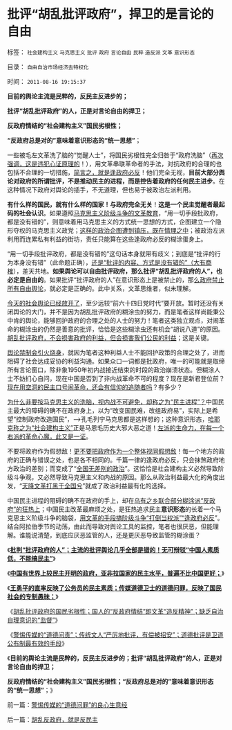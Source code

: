 # 批评“胡乱批评政府”，捍卫的是言论的自由

标签： `社会建构主义` `马克思主义` `批评` `政府` `言论自由` `民粹` `造反派` `文革` `意识形态` 

目录： `自由自治市场经济去特权化`

时间： `2011-08-16 19:15:37`

**目前的舆论主流是民粹的，反民主反进步的；**

**批评“胡乱批评政府”的人，正是对言论自由的捍卫；**

**反政府情结的“社会建构主义”国民劣根性；**

**“反政府总是对的”意味着意识形态的“统一思想”**；

一些被毛左文革洗了脑的“觉醒人士”，将国民劣根性完全归咎于“政府洗脑”（[再次强调，这是违犯心证原理的](../../../2011/8/15/胡乱批评政府的国民劣根性.md)！），用文革串联革命者的手法，对抗政府的合理的也包括不合理的一切措施，[简言之，就是逢政府必反](../../../2010/12/12/不要一味指责政府.md)！他们完全无视，**目前大部分舆论对政府的所谓批评，不是推动民主的进程，而是控告着政府的任何民主进步**。在这种情况下政府对舆论的插手，不无道理，但也易于被政治左派利用。

**有什么样的国民，就有什么样的国家！与政府完全无关**！**这是一个民主觉醒者最起码的社会认识**。如果遵照[马克思主义阶级斗争的文革教育](../../../2010/7/22/想学会批评，就不要发泄.md)，“用一切手段批政府，都是没有错的”，则意味着用马克思主义的方式统一思想的方式，企图建立一个隐形夺权的马克思主义政党；[这样的政治企图遭到镇压，既在情理之中](../../../2010/12/9/英国拘捕阿桑奇是危害美国新闻自由吗？.md)；被政治左派利用而连累私有利益的街坊，责任只能算在这些逢政府必反的糊涂蛋身上。

“用一切手段批评政府，都是没有错的”这句话本身就带有歧义；到底是“批评的行为本身没有错”（此命题正确），[还是“批评的内容、方式是没有错的”（大有商榷](http://darthvad.blog.163.com/blog/static/53399470201061493946107/)），差天共地。**如果舆论可以自由批评政府，那么批评“胡乱批评政府的人”，也必定是自由的**。如果批评“批评政府的人”在意识形态上是被禁止的，那[么政府禁止所有自由舆论](../../../2011/7/19/不敢扣帽子的人，不会是民主人.md)，就必定是正确的。此中关系，文革思维者，似未理解。

[今天的社会舆论已经放开了](http://darthvad123.wordpress.com/2011/04/11/%E8%A8%80%E8%AE%BA%E8%87%AA%E7%94%B1%EF%BC%8C%E4%BA%BA%E8%BA%AB%E5%AE%89%E5%85%A8/)，至少远较“前六十四日党时代”要开放。暂时还没有关闭舆论的大门，并不是因为胡乱批评政府的糊涂虫的努力，而是笔者这样尚能秉公中肯的舆论，能够回护政府的合理之处的人士的努力！笔者这类独立观点，对闹革命的糊涂虫的仍然是善意的批评，恰恰是这些糊涂虫还有机会“胡说八道”的原因。[胡乱批评政府，不会损害政府的利益，但会损害我们公民的利益](../../../2009/5/5/控制舆论，等于引火烧身.md)；这是关键。

[舆论禁制会引火烧身](../../../2009/5/5/控制舆论，等于引火烧身.md)，就因为笔者这种利益人士不能回护政策的合理之处了，进而阻碍了社会达成妥协的利益沟通。如果众口一词都是批政府，唯一的可能就是取缔所有言论窗口，除非象1950年初内战接近结束的时段的政治崩溃状态。但糊涂人士不妨扪心自问，现在中国是否到了非内战革命不可的程度？现在是新君登位前？[现在用空洞的民主口号闹革命，还会有信仰的追随者吗](../../../2011/7/13/“暴政和暴力革命”是一丘之貉.md)？有多少？

[为什么非要按马克思主义的洗脑，视内战不可避免，却称之为“民主进程”？](http://hi.baidu.com/darthchn/blog/item/bd2452f945865518d8f9fd27.html)中国民主最大的障碍的确不在政府身上，以为“改变国民难，改组政府易”，实际上是希望“控制政府改造国民”，——>孔毛列宁马克思都是这样想的；这种意识形态，[哈耶克称之为“社会建构主义”](../../../2011/2/22/中国传统文化愚昧的社会建构主义.md)正是马恩毛历史大邪大恶之道！[左派的生命力，在每一个右派的革命心魔，此又是一证](../../../2009/7/26/极左生命力取决于右派的人格心魔.md)。

不要将政府作为假想敌！[更不要把政府作为一个整体视同假想敌](../../../2009/5/8/妖魔化敌视与铁板一块.md)！每一个地方的政府的正确与错误之处，也是各不相同的。千篇一律的逢政府必反，只会抹煞政府地方政治的差别；而变成了“[全国无差别的政治](../../../2009/9/7/全国无差别保障是注定失败的左倾计划经济公有制.md)”。这恰恰是社会建构主义必然导致阶级斗争观，又必然导致马克思主义和内战的原因。那么从政治利益最大化的角度出发，“[天降文革打黑于全国兮](../../../2009/9/17/老百姓，巨款，仇富，弱肉强食，垄断和黑社会.md)”就成了政治利益最有化的选择。

中国民主进程的阻碍的确不在政府的手上，却在[乌有之乡联合部分糊涂派“反政府”的狂热上](../../../2009/8/10/舆论层精神抵抗法.md)；中国民主改革最麻烦之处，是狂热追求民主**意识形态**的长着一个马克思主义阶级斗争的脑袋，[用文革的手段搞阶级斗争“打倒当权派”“逢政府必反](../../../2009/7/4/不要轻视极端意识对社会的试探.md)”。结合阿拉伯季节的动荡，由此而导致对舆论工具的监控，笔者也很厌恶，但能理解。谁能说清楚，到底应厌恶监管的人，还是更厌恶导致监管的糊涂蛋？

《[**批判“批评政府的人”；主流的批评舆论几乎全部是错的！无可辩驳“中国人素质低，不能搞民主”**](../../../2011/8/13/批评“批评政府的人”.md)》

《[**中国有世界上较民主开明的政府，亚非拉国家的民主水平，普遍不比中国更好；**](../../../2011/8/13/中国在世界上相对民主和开明.md)》

《[**王勇平的直率反映了公务员的民主素质；传媒道德卫士的道德问罪，反映了国民社会的专制愚昧；**](../../../2011/8/15/王勇平直率“反正我信了”难道有错吗？.md)》

《[胡乱批评政府的国民劣根性；国人的“反政府情结”即文革“造反精神”；缺乏自治自理意识的“监督”](../../../2011/8/15/胡乱批评政府的国民劣根性.md)》

《[警惕传媒的“道德问责”；传统文人“严厉地批评，有偿被招安”；道德批评是卫道公有制最有效的手段](../../../2011/8/16/警惕传媒的“道德问罪”的良心生意经.md)》

《**目前的舆论主流是民粹的，反民主反进步的；批评“胡乱批评政府”的人，正是对言论自由的捍卫；**

**反政府情结的“社会建构主义”国民劣根性；“反政府总是对的”意味着意识形态的“统一思想”**；》



前一篇：[警惕传媒的“道德问罪”的良心生意经](../../../2011/8/16/警惕传媒的“道德问罪”的良心生意经.md)

后一篇：[胡乱反政府，就是反民主](../../../2011/8/16/胡乱反政府，就是反民主.md)